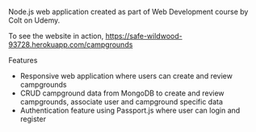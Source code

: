 Node.js web application created as part of Web Development course by Colt on Udemy. 


To see the website in action, 
https://safe-wildwood-93728.herokuapp.com/campgrounds

Features
  - Responsive web application where users can create and review campgrounds 
  - CRUD campground data from MongoDB to create and review campgrounds, associate user and campground specific data 
  - Authentication feature using Passport.js where user can login and register 
